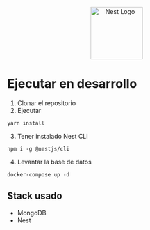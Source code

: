 <p align="center">
  <a href="http://nestjs.com/" target="blank"><img src="https://nestjs.com/img/logo-small.svg" width="120" alt="Nest Logo" /></a>
</p>

# Ejecutar en desarrollo

1. Clonar el repositorio
2. Ejecutar
```
yarn install
```

3. Tener instalado Nest CLI
```
npm i -g @nestjs/cli
```

4. Levantar la base de datos
```
docker-compose up -d
```

## Stack usado
* MongoDB
* Nest